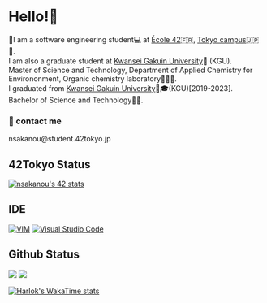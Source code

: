# Hello!🌿
🚀I am a software engineering student💻 at [École 42](https://42.fr/)🇫🇷, 
[Tokyo campus](https://42tokyo.jp/)🇯🇵🗼.<br>
I am also a graduate student at [Kwansei Gakuin University](https://www.kwansei.ac.jp/index.html)🌙 (KGU).　
<br>Master of Science and Technology, Department of Applied Chemistry for Environonment, Organic chemistry laboratory👩‍🔬🔬. 
<br>I graduated from [Kwansei Gakuin University](https://www.kwansei.ac.jp/index.html)🌙🎓(KGU)[2019-2023].　
<br>Bachelor of Science and Technology🥼🧪.

<h3>📩 contact me</h3>
nsakanou@student.42tokyo.jp

<h2>42Tokyo Status</h2>

<a href="https://github.com/Coday-meric/badge42">
<img src="https://badge42.coday.fr/api/v2/clrema1zk209101p4pn6udhxt/stats?cursusId=21&coalitionId=310" alt="nsakanou's 42 stats" />
</a>

## IDE
<p align="left">
</a>
<a href='' target="_blank"><img alt='VIM' src='https://img.shields.io/badge/Vim-100000?style=flat-square&logo=VIM&logoColor=FFFFFF&labelColor=EE1F35&color=EE1F35'/></a>
</a>
<a href='' target="_blank"><img alt='Visual Studio Code' src='https://img.shields.io/badge/Visual_Studio Code-100000?style=flat-square&logo=Visual Studio Code&logoColor=FFFFFF&labelColor=007ACC&color=007ACC'/></a>
</a>
</p>

## Github Status

<p justify="center">
  <img src="https://github-readme-stats.vercel.app/api?username=dxe58709&show_icons=true&theme=dracula" />
  <img src="https://github-readme-stats.vercel.app/api/top-langs/?username=dxe58709" />
</p>

[![Harlok's WakaTime stats](https://github-readme-stats.vercel.app/api/wakatime?username=dxe58709)](https://github.com/anuraghazra/github-readme-stats)
